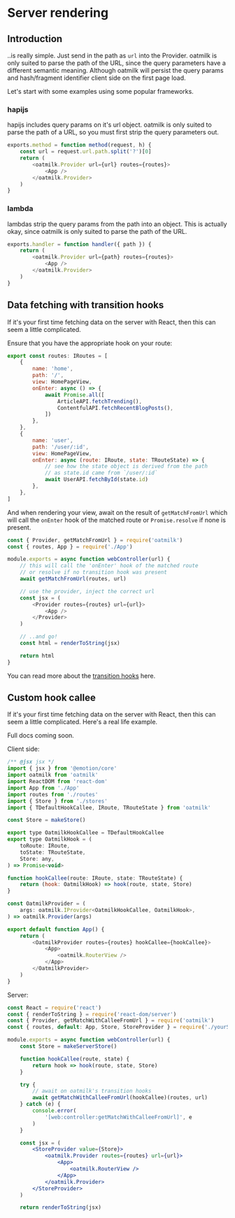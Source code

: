 # Server rendering

## Introduction

..is really simple. Just send in the path as `url` into the Provider. oatmilk is only suited to parse the path of the URL, since the query parameters have a different semantic meaning. Although oatmilk will persist the query params and hash/fragment identifier client side on the first page load.

Let's start with some examples using some popular frameworks.

### hapijs

hapijs includes query params on it's url object. oatmilk is only suited to parse the path of a URL, so you must first strip the query parameters out.

```js
exports.method = function method(request, h) {
    const url = request.url.path.split('?')[0]
    return (
        <oatmilk.Provider url={url} routes={routes}>
            <App />
        </oatmilk.Provider>
    )
}
```

### lambda

lambdas strip the query params from the path into an object. This is actually okay, since oatmilk is only suited to parse the path of the URL.

```js
exports.handler = function handler({ path }) {
    return (
        <oatmilk.Provider url={path} routes={routes}>
            <App />
        </oatmilk.Provider>
    )
}
```

## Data fetching with transition hooks

If it's your first time fetching data on the server with React, then this can seem a little complicated.

Ensure that you have the appropriate hook on your route:

```js App.tsx
export const routes: IRoutes = [
    {
        name: 'home',
        path: '/',
        view: HomePageView,
        onEnter: async () => {
            await Promise.all([
                ArticleAPI.fetchTrending(),
                ContentfulAPI.fetchRecentBlogPosts(),
            ])
        },
    },
    {
        name: 'user',
        path: '/user/:id',
        view: HomePageView,
        onEnter: async (route: IRoute, state: TRouteState) => {
            // see how the state object is derived from the path
            // as state.id came from `/user/:id`
            await UserAPI.fetchById(state.id)
        },
    },
]
```

And when rendering your view, await on the result of `getMatchFromUrl` which will call the `onEnter` hook of the matched route or `Promise.resolve` if none is present.

```js server/controller/web.tsx
const { Provider, getMatchFromUrl } = require('oatmilk')
const { routes, App } = require('./App')

module.exports = async function webController(url) {
    // this will call the 'onEnter' hook of the matched route
    // or resolve if no transition hook was present
    await getMatchFromUrl(routes, url)

    // use the provider, inject the correct url
    const jsx = (
        <Provider routes={routes} url={url}>
            <App />
        </Provider>
    )

    // ..and go!
    const html = renderToString(jsx)

    return html
}
```

You can read more about the [transition hooks](https://github.com/bitttttten/oatmilk/blob/master/docs/transition-hooks.md) here.

## Custom hook callee

If it's your first time fetching data on the server with React, then this can seem a little complicated. Here's a real life example.

Full docs coming soon.

Client side:

```js index.jsx
/** @jsx jsx */
import { jsx } from '@emotion/core'
import oatmilk from 'oatmilk'
import ReactDOM from 'react-dom'
import App from './App'
import routes from './routes'
import { Store } from './stores'
import { TDefaultHookCallee, IRoute, TRouteState } from 'oatmilk'

const Store = makeStore()

export type OatmilkHookCallee = TDefaultHookCallee
export type OatmilkHook = (
    toRoute: IRoute,
    toState: TRouteState,
    Store: any,
) => Promise<void>

function hookCallee(route: IRoute, state: TRouteState) {
    return (hook: OatmilkHook) => hook(route, state, Store)
}

const OatmilkProvider = (
    args: oatmilk.IProvider<OatmilkHookCallee, OatmilkHook>,
) => oatmilk.Provider(args)

export default function App() {
    return (
        <OatmilkProvider routes={routes} hookCallee={hookCallee}>
            <App>
                <oatmilk.RouterView />
            </App>
        </OatmilkProvider>
    )
}
```

Server:

```jsx index.js
const React = require('react')
const { renderToString } = require('react-dom/server')
const { Provider, getMatchWithCalleeFromUrl } = require('oatmilk')
const { routes, default: App, Store, StoreProvider } = require('./yourServerEntryPoint')

module.exports = async function webController(url) {
    const Store = makeServerStore()

    function hookCallee(route, state) {
        return hook => hook(route, state, Store)
    }

    try {
        // await on oatmilk's transition hooks
        await getMatchWithCalleeFromUrl(hookCallee)(routes, url)
    } catch (e) {
        console.error(
            '[web:controller:getMatchWithCalleeFromUrl]', e
        )
    }

    const jsx = (
        <StoreProvider value={Store}>
            <oatmilk.Provider routes={routes} url={url}>
                <App>
                    <oatmilk.RouterView />
                </App>
            </oatmilk.Provider>
        </StoreProvider>
    )

    return renderToString(jsx)
```
